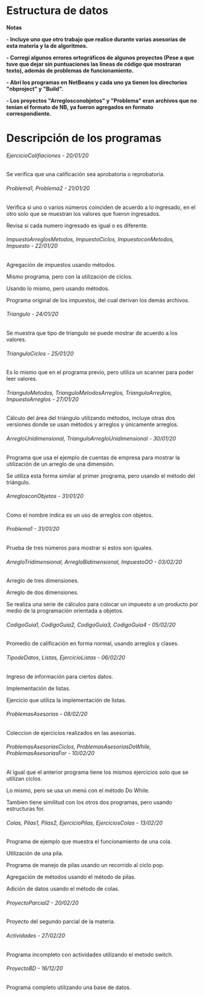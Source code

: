 # Estructura de datos

<!----Notas---->
**Notas**

**- Incluye uno que otro trabajo que realice durante varias asesorías de esta materia y la de algoritmos.**

**- Corregí algunos errores ortográficos de algunos proyectos (Pese a que tuve que dejar sin puntuaciones las líneas de código que mostraran texto), además de problemas de funcionamiento.**

**- Abrí los programas en NetBeans y cada uno ya tienen los directorios "nbproject" y "Build".**

**- Los proyectos "Arreglosconobjetos" y "Problema" eran archivos que no tenían el formato de NB, ya fueron agregados en formato correspondiente.**
<!----Separador de las notas---->

<!----Directorio con descripción de los programas---->
# Descripción de los programas
###### EjercicioCalifiaciones - 20/01/20
Se verifica que una calificación sea aprobatoria o reprobatoria.

<!----Separador---->

###### Problema1, Problema2 - 21/01/20
Verifica si uno o varios números coinciden de acuerdo a lo ingresado, en el otro solo que se muestran los valores que fueron ingresados.

<!----Separador---->

Revisa si cada numero ingresado es igual o es diferente. 

<!----Separador---->

###### ImpuestoArreglosMetodos, ImpuestoCiclos, ImpuestoconMetodos, Impuesto - 22/01/20
Agregación de impuestos usando métodos.

<!----Separador---->

Mismo programa, pero con la utilización de ciclos.

<!----Separador---->

Usando lo mismo, pero usando métodos.

<!----Separador---->

Programa original de los impuestos, del cual derivan los demás archivos.

<!----Separador---->

###### Triangulo - 24/01/20
Se muestra que tipo de triangulo se puede mostrar de acuerdo a los valores.

<!----Separador---->

###### TrianguloCiclos - 25/01/20
Es lo mismo que en el programa previo, pero utiliza un scanner para poder leer valores.

<!----Separador---->

###### TrianguloMetodos, TrianguloMetodosArreglos, TrianguloArreglos, ImpuestoArreglos - 27/01/20
Cálculo del área del triángulo utilizando métodos, incluye otras dos versiones donde se usan métodos y arreglos y únicamente arreglos.

###### ArregloUnidimensional, TrianguloArregloUnidimensional - 30/01/20
Programa que usa el ejemplo de cuentas de empresa para mostrar la utilización de un arreglo de una dimensión.

<!----Separador---->

Se utiliza esta forma similar al primer programa, pero usando el método del triángulo.

<!----Separador---->

###### ArreglosconObjetos - 31/01/20
Como el nombre indica es un uso de arreglos con objetos.

<!----Separador---->

###### Problema1 - 31/01/20
Prueba de tres números para mostrar si estos son iguales.

<!----Separador---->

###### ArregloTridimensional, ArregloBidimensional, ImpuestoOO - 03/02/20
Arreglo de tres dimensiones.

<!----Separador---->

Arreglo de dos dimensiones.

<!----Separador---->

Se realiza una serie de cálculos para colocar un impuesto a un producto por medio de la programación orientada a objetos.

<!----Separador---->

###### CodigoGuia1, CodigoGuia2, CodigoGuia3, CodigoGuia4 - 05/02/20
Promedio de calificación en forma normal, usando arreglos y clases.

<!----Separador---->

###### TipodeDatos, Listas, EjercicioListas - 06/02/20
Ingreso de información para ciertos datos.

<!----Separador---->

Implementación de listas.

<!----Separador---->

Ejercicio que utiliza la implementación de listas.

<!----Separador---->

###### ProblemasAsesorias - 08/02/20
Coleccion de ejercicios realizados en las asesorías.

<!----Separador---->

###### ProblemasAsesoriasCiclos, ProblemasAsesoriasDoWhile, ProblemasAsesoriasFor - 10/02/20
Al igual que el anterior programa tiene los mismos ejercicios solo que se utilizan ciclos.

<!----Separador---->

Lo mismo, pero se usa un menú con el método Do While.

<!----Separador---->

Tambien tiene similitud con los otros dos programas, pero usando estructuras for.

<!----Separador---->

###### Colas, Pilas1, Pilas2, EjercicioPilas, EjerciciosColas - 13/02/20
Programa de ejemplo que muestra el funcionamiento de una cola.

<!----Separador---->

Utilización de una pila.

<!----Separador---->

Programa de manejo de pilas usando un recorrido al ciclo pop.

<!----Separador---->

Agregación de métodos usando el método de pilas.

<!----Separador---->

Adición de datos usando el método de colas.

<!----Separador---->

###### ProyectoParcial2 - 20/02/20
Proyecto del segundo parcial de la materia.

<!----Separador---->

###### Actividades - 27/02/20
Programa incompleto con actividades utilizando el metodo switch.

<!----Separador---->

###### ProyectoBD - 16/12/20
Programa completo utilizando una base de datos.

<!----Separador del directorio con descripción de los programas---->